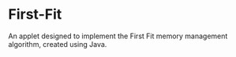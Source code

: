 # First-Fit
An applet designed to implement the First Fit memory management algorithm, created using Java.
